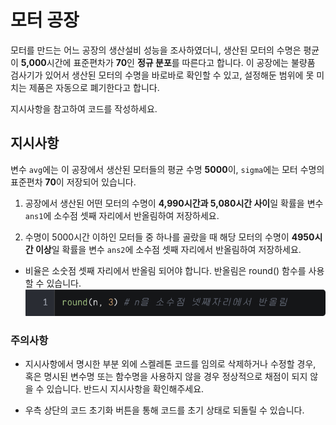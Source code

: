 # 모터 공장
모터를 만드는 어느 공장의 생산설비 성능을 조사하였더니, 생산된 모터의 수명은 평균이 **5,000**시간에 표준편차가 **70**인 **정규 분포**를 따른다고 합니다. 이 공장에는 불량품 검사기가 있어서 생산된 모터의 수명을 바로바로 확인할 수 있고, 설정해둔 범위에 못 미치는 제품은 자동으로 폐기한다고 합니다.

지시사항을 참고하여 코드를 작성하세요.

## 지시사항
변수 `avg`에는 이 공장에서 생산된 모터들의 평균 수명 **5000**이, `sigma`에는 모터 수명의 표준편차 **70**이 저장되어 있습니다.

1. 공장에서 생산된 어떤 모터의 수명이 **4,990시간과 5,080시간 사이**일 확률을 변수`ans1`에 소수점 셋째 자리에서 반올림하여 저장하세요.

2. 수명이 5000시간 이하인 모터들 중 하나를 골랐을 때 해당 모터의 수명이 **4950시간 이상**일 확률을 변수 `ans2`에 소수점 셋째 자리에서 반올림하여 저장하세요.

- 비율은 소숫점 셋째 자리에서 반올림 되어야 합니다. 반올림은 round() 함수를 사용할 수 있습니다.
![alt text](image.png)

### 주의사항
- 지시사항에서 명시한 부분 외에 스켈레톤 코드를 임의로 삭제하거나 수정할 경우, 혹은 명시된 변수명 또는 함수명을 사용하지 않을 경우 정상적으로 채점이 되지 않을 수 있습니다. 반드시 지시사항을 확인해주세요.

- 우측 상단의 코드 초기화 버튼을 통해 코드를 초기 상태로 되돌릴 수 있습니다.